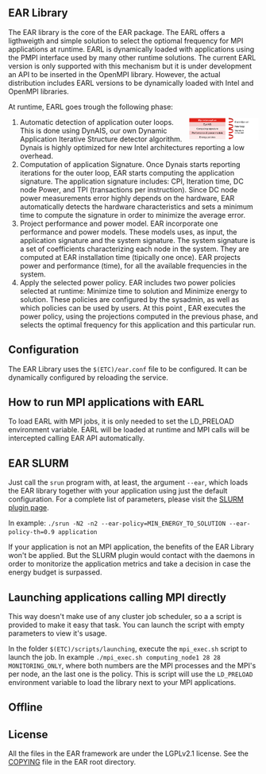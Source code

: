 EAR Library 
------------------
The EAR library is the core of the EAR package. The EARL offers a ligthweigth and simple solution to select the optiomal frequency for MPI applications at runtime. EARL is dynamically loaded with applications using the PMPI interface used by many other runtime solutions. The current EARL version is only supported with this mechanism but it is under development an API to be inserted in the OpenMPI library. However, the actual distribution includes EARL versions to be dynamically loaded with Intel and OpenMPI libraries.  

At runtime, EARL goes trough the following phase:

<img src="etc/images/EAR_stack.png" align="right" width="140">

1. Automatic detection of application outer loops. This is done using DynAIS, our own Dynamic Application Iterative Structure detector algorithm. Dynais is highly optimized for new Intel architectures reporting a low overhead. 
2. Computation of application Signature. Once Dynais starts reporting iterations for the outer loop, EAR starts computing the application signature. The application signature includes: CPI, Iteration time, DC node Power, and TPI (transactions per instruction). Since DC node power measurements error highly depends on the hardware, EAR automatically detects the hardware characteristics and sets a minimum time to compute the signature in order to minimize the average error.
3. Project performance and power model. EAR incorporate one performance and power models. These models uses, as input, the application signature and the system signature. The system signature is a set of coefficients characterizing each node in the system. They are computed at EAR installation time (tipically one once). EAR projects power and performance (time), for all the available frequencies in the system.
4. Apply the selected power policy. EAR includes two power policies selected at runtime: Minimize time to solution and Minimize energy to solution. These policies are configured by the sysadmin, as well as which policies can be used by users. At this point , EAR executes the power policy, using the projections computed in the previous phase, and selects the optimal frequency for this application and this particular run.


Configuration
-------------
The EAR Library uses the `$(ETC)/ear.conf` file to be configured. It can be dynamically configured by reloading the service.


How to run MPI applications with EARL
-------------------------------------

To load EARL with MPI jobs, it is only needed to set the LD_PRELOAD environment variable. EARL will be loaded at runtime and MPI calls will be intercepted calling EAR API automatically. 



EAR SLURM
-------------------------
Just call the `srun` program with, at least, the argument `--ear`, which loads the EAR library together with your application using just the default configuration. For a complete list of parameters, please visit the [SLURM plugin page](https://github.com/BarcelonaSupercomputingCenter/EAR/tree/development/ear_slurm_plugin).

In example: `./srun -N2 -n2 --ear-policy=MIN_ENERGY_TO_SOLUTION --ear-policy-th=0.9 application`

If your application is not an MPI application, the benefits of the EAR Library won't be applied. But the SLURM plugin would contact with the daemons in order to monitorize the application metrics and take a decision in case the energy budget is surpassed.

Launching applications calling MPI directly
-------------------------------------------
This way doesn't make use of any cluster job scheduler, so a a script is provided to make it easy that task. You can launch the script with empty parameters to view it's usage.

In the folder `$(ETC)/scripts/launching`, execute the `mpi_exec.sh` script to launch the job. In example `./mpi_exec.sh computing_node1 28 28 MONITORING_ONLY`, where both numbers are the MPI processes and the MPI's per node, an the last one is the policy. This is script will use the `LD_PRELOAD` environment variable to load the library next to your MPI applications.

Offline
-------

License
-------
All the files in the EAR framework are under the LGPLv2.1 license. See the [COPYING](../../COPYING) file in the EAR root directory.

